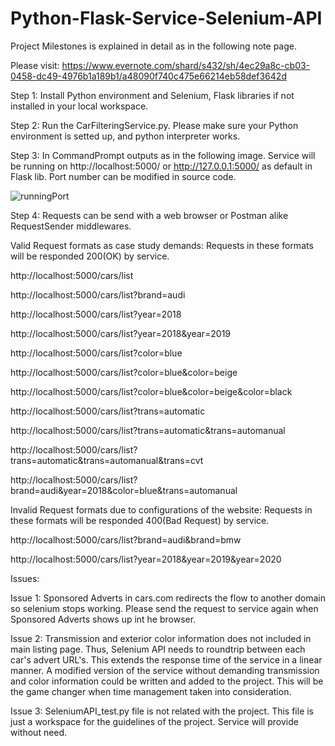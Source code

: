 # Python-Flask-Service-Selenium-API

Project Milestones is explained in detail as in the following note page. 

Please visit: https://www.evernote.com/shard/s432/sh/4ec29a8c-cb03-0458-dc49-4976b1a189b1/a48090f740c475e66214eb58def3642d

Step 1: Install Python environment and Selenium, Flask libraries if not installed in your local workspace.

Step 2: Run the CarFilteringService.py. Please make sure your Python environment is setted up, and python interpreter works.

Step 3: In CommandPrompt outputs as in the following image. Service will be running on http://localhost:5000/ or http://127.0.0.1:5000/ as default in Flask lib. Port number can be modified in source code.

![runningPort](https://user-images.githubusercontent.com/52565454/156944311-c04ab2cd-7aeb-48ad-bc56-7382b1a04507.jpg)

Step 4: Requests can be send with a web browser or Postman alike RequestSender middlewares. 

Valid Request formats as case study demands: Requests in these formats will be responded 200(OK) by service.

http://localhost:5000/cars/list

http://localhost:5000/cars/list?brand=audi

http://localhost:5000/cars/list?year=2018

http://localhost:5000/cars/list?year=2018&year=2019

http://localhost:5000/cars/list?color=blue

http://localhost:5000/cars/list?color=blue&color=beige

http://localhost:5000/cars/list?color=blue&color=beige&color=black

http://localhost:5000/cars/list?trans=automatic

http://localhost:5000/cars/list?trans=automatic&trans=automanual

http://localhost:5000/cars/list?trans=automatic&trans=automanual&trans=cvt

http://localhost:5000/cars/list?brand=audi&year=2018&color=blue&trans=automanual

Invalid Request formats due to configurations of the website: Requests in these formats will be responded 400(Bad Request) by service.

http://localhost:5000/cars/list?brand=audi&brand=bmw

http://localhost:5000/cars/list?year=2018&year=2019&year=2020

Issues:

Issue 1: Sponsored Adverts in cars.com redirects the flow to another domain so selenium stops working. Please send the request to service again when Sponsored Adverts shows up int he browser.

Issue 2: Transmission and exterior color information does not included in main listing page. Thus, Selenium API needs to roundtrip between each car's advert URL's. This extends the response time of the service in a linear manner. A modified version of the service without demanding transmission and color information could be written and added to the project. This will be the game changer when time management taken into consideration.

Issue 3: SeleniumAPI_test.py file is not related with the project. This file is just a workspace for the guidelines of the project. Service will provide without need. 



